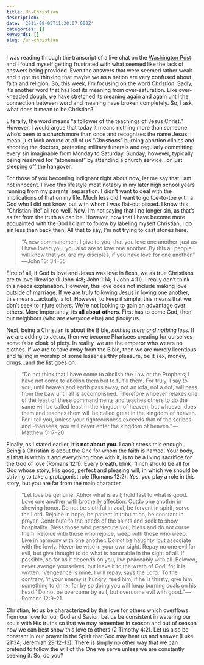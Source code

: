 ```yaml
---
title: Un-Christian
description: ''
date: '2011-08-05T11:30:07.000Z'
categories: []
keywords: []
slug: /un-christian
---
```


I was reading through the transcript of a live chat on the [Washington Post](http://live.washingtonpost.com/lisa-miller-on-faith-0728.html) and I found myself getting frustrated with what seemed like the lack of answers being provided. Even the answers that were seemed rather weak and it got me thinking that maybe we as a nation are very confused about faith and religion. So, this week, I’m focusing on the word _Christian_. Sadly, it’s another word that has lost its meaning from over-saturation. Like over-kneaded dough, we have stretched its meaning again and again until the connection between word and meaning have broken completely. So, I ask, what does it mean to be Christian?

Literally, the word means “a follower of the teachings of Jesus Christ.” However, I would argue that today it means nothing more than someone who’s been to a church more than once and recognizes the name Jesus. I mean, just look around at all of us “_Christians_” burning abortion clinics and shooting the doctors, protesting military funerals and regularly committing every sin imaginable from Monday to Saturday. Sunday, however, typically being reserved for “atonement” by attending a church service…or just sleeping off the hangover.

For those of you becoming indignant right about now, let me say that I am not innocent. I lived this lifestyle most notably in my later high school years running from my parents’ separation. I didn’t want to deal with the implications of that on my life. Much less did I want to go toe-to-toe with a God who I did not know, but with whom I was flat-out pissed. I know this “Christian life” all too well. Now, I’m not saying that I no longer sin, as that’s as far from the truth as can be. However, now that I have become more acquainted with the God I claim to follow by labeling myself Christian, I do sin less than back then. All that to say, I’m not trying to cast stones here.

> “A new commandment I give to you, that you love one another: just as I have loved you, you also are to love one another. By this all people will know that you are my disciples, if you have love for one another.” — John 13: 34–35

First of all, if God is love and Jesus was love in flesh, we as true Christians are to love likewise (1 John 4:8; John 1:14; 1 John 4:11). I really don’t think this needs explanation. However, this love does not include making love outside of marriage. If we are truly following Jesus in loving one another, this means…actually, a lot. However, to keep it simple, this means that we don’t seek to injure others. We’re not looking to gain an advantage over others. More importantly, its **all about others**. First has to come God, then our neighbors (who are _everyone_ else) and _finally_ us.

Next, being a Christian is about the Bible, _nothing more and nothing less_. If we are adding to Jesus, then we become Pharisees creating for ourselves some false cloak of piety. In reality, we are the emperor who wears no clothes. If we are to take away from the Bible, then we are merely licentious and falling in worship of some lesser earthly pleasure, be it sex, money, drugs…and the list goes on.

> “Do not think that I have come to abolish the Law or the Prophets; I have not come to abolish them but to fulfill them. For truly, I say to you, until heaven and earth pass away, not an iota, not a dot, will pass from the Law until all is accomplished. Therefore whoever relaxes one of the least of these commandments and teaches others to do the same will be called least in the kingdom of heaven, but whoever does them and teaches them will be called great in the kingdom of heaven. For I tell you, unless your righteousness exceeds that of the scribes and Pharisees, you will never enter the kingdom of heaven.” — Matthew 5:17–20

Finally, as I stated earlier, **it’s not about you**. I can’t stress this enough. Being a Christian is about the One for whom the faith is named. Your body, all that is within it and everything done with it, is to be a living sacrifice for the God of love (Romans 12:1). Every breath, blink, flinch should be all for God whose story, His good, perfect and pleasing will, in which we should be striving to take a protagonist role (Romans 12:2). _Yes_, you play a role in this story, but you are far from the main character.

> “Let love be genuine. Abhor what is evil; hold fast to what is good. Love one another with brotherly affection. Outdo one another in showing honor. Do not be slothful in zeal, be fervent in spirit, serve the Lord. Rejoice in hope, be patient in tribulation, be constant in prayer. Contribute to the needs of the saints and seek to show hospitality. Bless those who persecute you; bless and do not curse them. Rejoice with those who rejoice, weep with those who weep. Live in harmony with one another. Do not be haughty, but associate with the lowly. Never be wise in your own sight. Repay no one evil for evil, but give thought to do what is honorable in the sight of all. If possible, so far as it depends on you, live peaceably with all. Beloved, never avenge yourselves, but leave it to the wrath of God, for it is written, ‘Vengeance is mine, I will repay, says the Lord.’ To the contrary, ‘if your enemy is hungry, feed him; if he is thirsty, give him something to drink; for by so doing you will heap burning coals on his head.’ Do not be overcome by evil, but overcome evil with good.” — Romans 12:9–21

Christian, let us be characterized by this love for others which overflows from our love for our God and Savior. Let us be consistent in watering our souls with His truths so that we may remember in season and out of season how we can best show this love to others (2 Timothy 4:2). Let us also be constant in our prayer in the Spirit that God may hear us and answer (Luke 21:34; Jeremiah 29:12–13). There is simply no other way that we can pretend to follow the will of the One we serve unless we are constantly seeking it. So, do you?